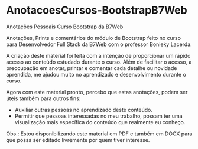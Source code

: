# AnotacoesCursos-BootstrapB7Web
Anotações Pessoais Curso Bootstrap da B7Web

Anotações, Prints e comentários do módulo de Bootstrap feito no curso para Desenvolvedor Full Stack da B7Web com o professor Bonieky Lacerda.

A criação deste material foi feita com a intenção de proporcionar um rápido acesso ao conteúdo estudado durante o curso. Além de facilitar o acesso, a preocupação em anotar, printar e comentar cada detalhe ou novidade aprendida, me ajudou muito no aprendizado e desenvolvimento durante o curso.

Agora com este material pronto, percebo que estas anotações, podem ser úteis também para outros fins:
- Auxiliar outras pessoas no aprendizado deste conteúdo.
- Permitir que pessoas interessadas no meu trabalho, possam ter uma visualização mais específica do conteúdo que realmente eu conheço.

Obs.: Estou disponibilizando este material em PDF e também em DOCX para que possa ser editado livremente por quem tiver interesse.
